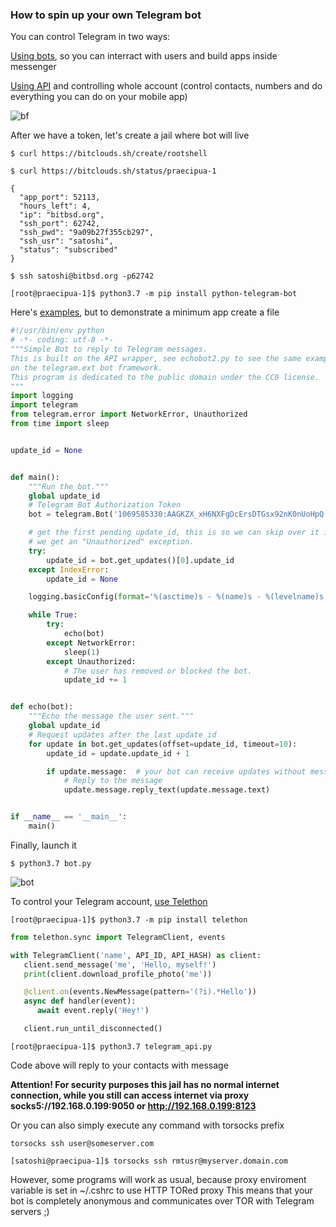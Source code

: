 ### How to spin up your own Telegram bot ###

You can control Telegram in two ways:

[Using bots], so you can interract with users and build apps inside messenger 

[Using API] and controlling whole account (control contacts, numbers and do everything you can do on your mobile app)

[Using API]:https://github.com/bitcoin-software/Telethon
[Using bots]:https://github.com/bitcoin-software/python-telegram-bot


![bf](https://i.imgur.com/3OYZZGN.png "@BotFather")

After we have a token, let's create a jail where bot will live

`$ curl https://bitclouds.sh/create/rootshell`

`$ curl https://bitclouds.sh/status/praecipua-1`
```
{
  "app_port": 52113, 
  "hours_left": 4, 
  "ip": "bitbsd.org", 
  "ssh_port": 62742, 
  "ssh_pwd": "9a09b27f355cb297", 
  "ssh_usr": "satoshi", 
  "status": "subscribed"
}
```

`$ ssh satoshi@bitbsd.org -p62742`

`[root@praecipua-1]$ python3.7 -m pip install python-telegram-bot`

Here's [examples], but to demonstrate a minimum app create a file

```python
#!/usr/bin/env python
# -*- coding: utf-8 -*-
"""Simple Bot to reply to Telegram messages.
This is built on the API wrapper, see echobot2.py to see the same example built
on the telegram.ext bot framework.
This program is dedicated to the public domain under the CC0 license.
"""
import logging
import telegram
from telegram.error import NetworkError, Unauthorized
from time import sleep


update_id = None


def main():
    """Run the bot."""
    global update_id
    # Telegram Bot Authorization Token
    bot = telegram.Bot('1069585330:AAGKZX_xH6NXFgDcErsDTGsx92nK0nUoHpQ')

    # get the first pending update_id, this is so we can skip over it in case
    # we get an "Unauthorized" exception.
    try:
        update_id = bot.get_updates()[0].update_id
    except IndexError:
        update_id = None

    logging.basicConfig(format='%(asctime)s - %(name)s - %(levelname)s - %(message)s')

    while True:
        try:
            echo(bot)
        except NetworkError:
            sleep(1)
        except Unauthorized:
            # The user has removed or blocked the bot.
            update_id += 1


def echo(bot):
    """Echo the message the user sent."""
    global update_id
    # Request updates after the last update_id
    for update in bot.get_updates(offset=update_id, timeout=10):
        update_id = update.update_id + 1

        if update.message:  # your bot can receive updates without messages
            # Reply to the message
            update.message.reply_text(update.message.text)


if __name__ == '__main__':
    main()
```

[examples]:https://github.com/python-telegram-bot/python-telegram-bot/tree/master/examples

Finally, launch it

`$ python3.7 bot.py`

![bot](https://i.imgur.com/NBJiFJl.png "@CloudBot")

To control your Telegram account, [use Telethon]

[use Telethon]:https://docs.telethon.dev/en/latest/

`[root@praecipua-1]$ python3.7 -m pip install telethon`

```python
from telethon.sync import TelegramClient, events

with TelegramClient('name', API_ID, API_HASH) as client:
   client.send_message('me', 'Hello, myself!')
   print(client.download_profile_photo('me'))

   @client.on(events.NewMessage(pattern='(?i).*Hello'))
   async def handler(event):
      await event.reply('Hey!')

   client.run_until_disconnected()

```

`[root@praecipua-1]$ python3.7 telegram_api.py`

Code above will reply to your contacts with message

**Attention! For security purposes this jail has no normal internet connection, while you still can access internet via proxy socks5://192.168.0.199:9050 or http://192.168.0.199:8123**

Or you can also simply execute any command with torsocks prefix

`torsocks ssh user@someserver.com`

`[satoshi@praecipua-1]$ torsocks ssh rmtusr@myserver.domain.com`

However, some programs will work as usual, because proxy enviroment variable is set in ~/.cshrc to use HTTP TORed proxy
This means that your bot is completely anonymous and communicates over TOR with Telegram servers ;)
